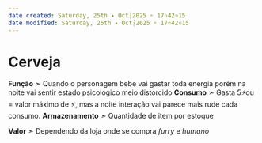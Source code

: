 ```yaml
---
date created: Saturday, 25th ✦ Oct┆2025 ➣ 17▫42▫15 
date modified: Saturday, 25th ✦ Oct┆2025 ➣ 17▫42▫15 
---
```

# Cerveja
**Função** ➣ Quando o personagem bebe vai gastar toda energia porém na noite vai sentir estado psicológico meio distorcido
**Consumo** ➣ Gasta 5⚡ou = valor máximo de ⚡, mas a noite interação vai parece mais rude cada consumo.
**Armazenamento** ➣ Quantidade de item por estoque

**Valor** ➣ Dependendo da loja onde se compra *furry* e *humano*
